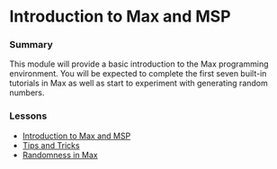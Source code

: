 # Introduction to Max and MSP

### Summary

This module will provide a basic introduction to the Max programming environment. You will be expected to complete the first seven built-in tutorials in Max as well as start to experiment with generating random numbers.

### Lessons

* [Introduction to Max and MSP](1.Intro-to-Max-and-MSP.html)
* [Tips and Tricks](2.Tips-and-Tricks.html)
* [Randomness in Max](3.Randomness-in-Max.html)

